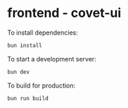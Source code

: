 # frontend - covet-ui

To install dependencies:

```bash
bun install
```

To start a development server:

```bash
bun dev
```

To build for production:

```bash
bun run build
```
